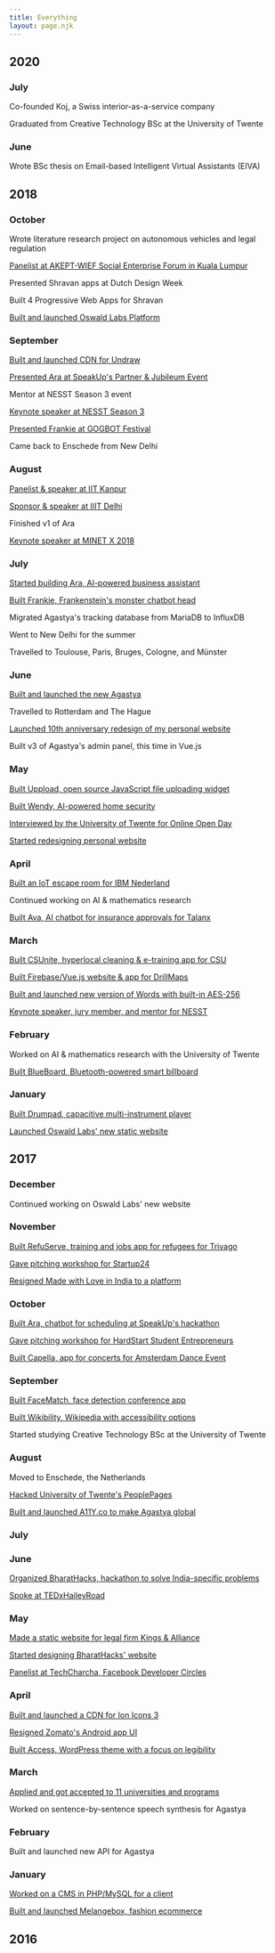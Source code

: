 ```yaml
---
title: Everything
layout: page.njk
---
```


## 2020

### July

Co-founded Koj, a Swiss interior-as-a-service company

Graduated from Creative Technology BSc at the University of Twente

### June

Wrote BSc thesis on Email-based Intelligent Virtual Assistants (EIVA)

## 2018

### October

Wrote literature research project on autonomous vehicles and legal regulation

[Panelist at AKEPT-WIEF Social Enterprise Forum in Kuala Lumpur](/events/wief-2018)

Presented Shravan apps at Dutch Design Week

Built 4 Progressive Web Apps for Shravan

[Built and launched Oswald Labs Platform](https://github.com/OswaldLabsOpenSource/platform)

### September

[Built and launched CDN for Undraw](https://github.com/AnandChowdhary/undrawcdn)

[Presented Ara at SpeakUp's Partner & Jubileum Event](/events/speakup)

Mentor at NESST Season 3 event

[Keynote speaker at NESST Season 3](/events/nesst-season-3)

[Presented Frankie at GOGBOT Festival](/events/gogbot)

Came back to Enschede from New Delhi

### August

[Panelist & speaker at IIT Kanpur](/events/esummit)

[Sponsor & speaker at IIIT Delhi](/events/hackiiitd)

Finished v1 of Ara

[Keynote speaker at MINET X 2018](/events/minet-x-2018)

### July

[Started building Ara, AI-powered business assistant](https://araassistant.com)

[Built Frankie, Frankenstein's monster chatbot head](https://github.com/AnandChowdhary/frankie)

Migrated Agastya's tracking database from MariaDB to InfluxDB

Went to New Delhi for the summer

Travelled to Toulouse, Paris, Bruges, Cologne, and Münster

### June

[Built and launched the new Agastya](https://blog.oswald.foundation/introducing-the-new-agastya-privacy-first-and-universal-9a67ef66cb19)

Travelled to Rotterdam and The Hague

[Launched 10th anniversary redesign of my personal website](https://github.com/AnandChowdhary/anandchowdhary.com)

Built v3 of Agastya's admin panel, this time in Vue.js

### May

[Built Uppload, open source JavaScript file uploading widget](/open-source/uppload)

[Built Wendy, AI-powered home security](/projects/wendy)

[Interviewed by the University of Twente for Online Open Day](events/online-open-day)

[Started redesigning personal website](https://github.com/AnandChowdhary/anandchowdhary.com)

### April

[Built an IoT escape room for IBM Nederland](/projects/ibm-iot-escape-room)

Continued working on AI & mathematics research

[Built Ava, AI chatbot for insurance approvals for Talanx](https://github.com/AnandChowdhary/talanx-hack)

### March

[Built CSUnite, hyperlocal cleaning & e-training app for CSU](/projects/csunite)

[Built Firebase/Vue.js website & app for DrillMaps](/projects/drillmaps)

[Built and launched new version of Words with built-in AES-256](https://github.com/AnandChowdhary/words)

[Keynote speaker, jury member, and mentor for NESST](/events/nesst)

### February

Worked on AI & mathematics research with the University of Twente

[Built BlueBoard, Bluetooth-powered smart billboard](/projects/blueboard)

### January

[Built Drumpad, capacitive multi-instrument player](https://github.com/AnandChowdhary/drumpad)

[Launched Oswald Labs' new static website](https://oswaldlabs.com)

## 2017

### December

Continued working on Oswald Labs' new website

### November

[Built RefuServe, training and jobs app for refugees for Trivago](/projects/refuserve)

[Gave pitching workshop for Startup24](/events/startup24)

[Resigned Made with Love in India to a platform](https://madewithlove.org.in)

### October

[Built Ara, chatbot for scheduling at SpeakUp's hackathon](https://github.com/AnandChowdhary/ara)

[Gave pitching workshop for HardStart Student Entrepreneurs](/events/hardstart)

[Built Capella, app for concerts for Amsterdam Dance Event](/projects/capella)

### September

[Built FaceMatch, face detection conference app](/projects/facematch)

[Built Wikibility, Wikipedia with accessibility options](https://github.com/AnandChowdhary/wikibility)

Started studying Creative Technology BSc at the University of Twente

### August

Moved to Enschede, the Netherlands

[Hacked University of Twente's PeoplePages](/blog/utwente-peoplepages/)

[Built and launched A11Y.co to make Agastya global](https://a11y.co)

### July

### June

[Organized BharatHacks, hackathon to solve India-specific problems](/projects/bharathacks)

[Spoke at TEDxHaileyRoad](/events/tedx-hailey-road)

### May

[Made a static website for legal firm Kings & Alliance](https://knallp.com)

[Started designing BharatHacks' website](https://bharathacks.com)

[Panelist at TechCharcha, Facebook Developer Circles](/events/tech-charcha)

### April

[Built and launched a CDN for Ion Icons 3](https://github.com/AnandChowdhary/ionicons-3-cdn)

[Resigned Zomato's Android app UI](https://medium.com/@anandchowdhary/zomato-for-android-redesign-6ced8b220544)

[Built Access, WordPress theme with a focus on legibility](https://github.com/AnandChowdhary/access)

### March

[Applied and got accepted to 11 universities and programs](/blog/college)

Worked on sentence-by-sentence speech synthesis for Agastya

### February

Built and launched new API for Agastya

### January

[Worked on a CMS in PHP/MySQL for a client](https://github.com/AnandChowdhary/php-cms)

[Built and launched Melangebox, fashion ecommerce](/projects/melangebox)

## 2016
